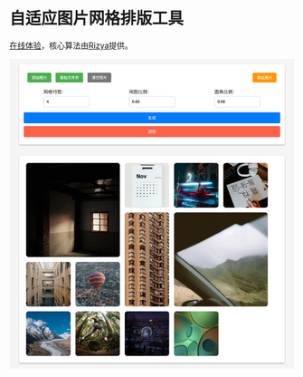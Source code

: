 # 自适应图片网格排版工具

[在线体验](https://grid.6-79.cn)，核心算法由[Rizya](https://github.com/Jyonn/Rizya-Minigram)提供。

![](assets/illustration.png)
